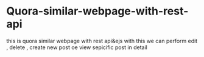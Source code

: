 # Quora-similar-webpage-with-rest-api
this is quora similar webpage with rest api&amp;ejs
with this we can perform edit , delete , create new post oe view sepicific post in detail
